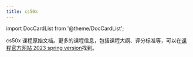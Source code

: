 ```yaml
---
title: cs50x
---
```


import DocCardList from '@theme/DocCardList';

cs50x 课程原始文档。更多的课程信息，包括课程大纲、评分标准等，可以在[课程官方网站 2023 spring version](https://cs50.harvard.edu/college/2023/spring/)找到。

<DocCardList />